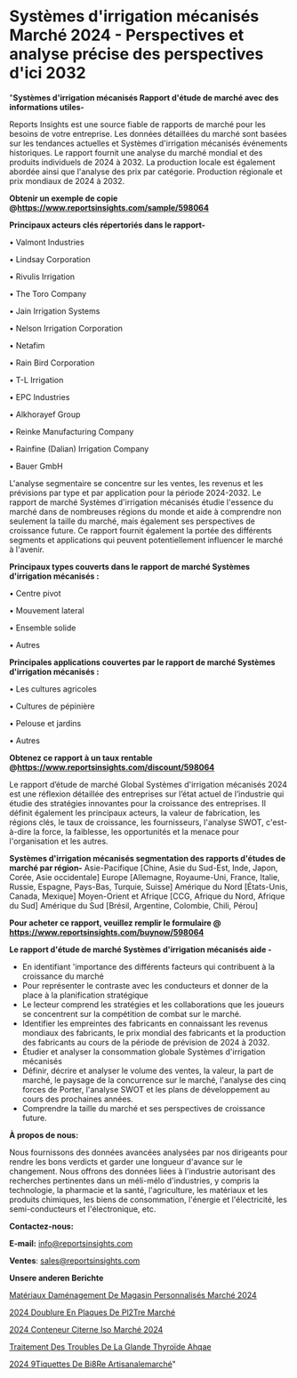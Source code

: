 # Systèmes d'irrigation mécanisés Marché 2024 - Perspectives et analyse précise des perspectives d'ici 2032

"<strong>Systèmes d'irrigation mécanisés Rapport d'étude de marché avec des informations utiles-</strong>

Reports Insights est une source fiable de rapports de marché pour les besoins de votre entreprise. Les données détaillées du marché sont basées sur les tendances actuelles et Systèmes d'irrigation mécanisés événements historiques. Le rapport fournit une analyse du marché mondial et des produits individuels de 2024 à 2032. La production locale est également abordée ainsi que l'analyse des prix par catégorie. Production régionale et prix mondiaux de 2024 à 2032.

<strong><b>Obtenir un exemple de copie @</b></strong><a href=https://www.reportsinsights.com/sample/598064><strong><b>https://www.reportsinsights.com/sample/598064</b></strong></a>

<b>Principaux acteurs clés répertoriés dans le rapport-</b>

<b> </b>• Valmont Industries

• Lindsay Corporation

• Rivulis Irrigation

• The Toro Company

• Jain Irrigation Systems

• Nelson Irrigation Corporation

• Netafim

• Rain Bird Corporation

• T-L Irrigation

• EPC Industries

• Alkhorayef Group

• Reinke Manufacturing Company

• Rainfine (Dalian) Irrigation Company

• Bauer GmbH

L'analyse segmentaire se concentre sur les ventes, les revenus et les prévisions par type et par application pour la période 2024-2032. Le rapport de marché Systèmes d'irrigation mécanisés étudie l'essence du marché dans de nombreuses régions du monde et aide à comprendre non seulement la taille du marché, mais également ses perspectives de croissance future. Ce rapport fournit également la portée des différents segments et applications qui peuvent potentiellement influencer le marché à l'avenir.

<strong>Principaux types couverts dans le rapport de marché Systèmes d'irrigation mécanisés :</strong>

• Centre pivot

• Mouvement lateral

• Ensemble solide

• Autres

<strong>Principales applications couvertes par le rapport de marché Systèmes d'irrigation mécanisés :</strong>

• Les cultures agricoles

• Cultures de pépinière

• Pelouse et jardins

• Autres

<strong><b>Obtenez ce rapport à un taux rentable @</b></strong><a href=https://www.reportsinsights.com/discount/598064><strong><b>https://www.reportsinsights.com/discount/598064</b></strong></a>

Le rapport d’étude de marché Global Systèmes d'irrigation mécanisés 2024 est une réflexion détaillée des entreprises sur l’état actuel de l’industrie qui étudie des stratégies innovantes pour la croissance des entreprises. Il définit également les principaux acteurs, la valeur de fabrication, les régions clés, le taux de croissance, les fournisseurs, l'analyse SWOT, c'est-à-dire la force, la faiblesse, les opportunités et la menace pour l'organisation et les autres.

<strong>Systèmes d'irrigation mécanisés segmentation des rapports d'études de marché par région-</strong>
Asie-Pacifique [Chine, Asie du Sud-Est, Inde, Japon, Corée, Asie occidentale]
Europe [Allemagne, Royaume-Uni, France, Italie, Russie, Espagne, Pays-Bas, Turquie, Suisse]
Amérique du Nord [États-Unis, Canada, Mexique]
Moyen-Orient et Afrique [CCG, Afrique du Nord, Afrique du Sud]
Amérique du Sud [Brésil, Argentine, Colombie, Chili, Pérou]

<strong>Pour acheter ce rapport, veuillez remplir le formulaire @   <a href=https://www.reportsinsights.com/buynow/598064>https://www.reportsinsights.com/buynow/598064</a></strong>

<strong>Le rapport d'étude de marché Systèmes d'irrigation mécanisés aide -</strong>
<ul>
  <li>En identifiant 'importance des différents facteurs qui contribuent à la croissance du marché</li>
  <li>Pour représenter le contraste avec les conducteurs et donner de la place à la planification stratégique</li>
  <li>Le lecteur comprend les stratégies et les collaborations que les joueurs se concentrent sur la compétition de combat sur le marché.</li>
  <li>Identifier les empreintes des fabricants en connaissant les revenus mondiaux des fabricants, le prix mondial des fabricants et la production des fabricants au cours de la période de prévision de 2024 à 2032.</li>
  <li>Étudier et analyser la consommation globale Systèmes d'irrigation mécanisés</li>
  <li>Définir, décrire et analyser le volume des ventes, la valeur, la part de marché, le paysage de la concurrence sur le marché, l'analyse des cinq forces de Porter, l'analyse SWOT et les plans de développement au cours des prochaines années.</li>
  <li>Comprendre la taille du marché et ses perspectives de croissance future.</li>
</ul>
<strong>À propos de nous:</strong>

Nous fournissons des données avancées analysées par nos dirigeants pour rendre les bons verdicts et garder une longueur d'avance sur le changement. Nous offrons des données liées à l'industrie autorisant des recherches pertinentes dans un méli-mélo d'industries, y compris la technologie, la pharmacie et la santé, l'agriculture, les matériaux et les produits chimiques, les biens de consommation, l'énergie et l'électricité, les semi-conducteurs et l'électronique, etc.

<strong>Contactez-nous:</strong>

<strong>E-mail:</strong> <a href=mailto:info@reportsinsights.com>info@reportsinsights.com</a>

<strong>Ventes</strong>: <a href=mailto:sales@reportsinsights.com>sales@reportsinsights.com</a>

<strong>Unsere anderen Berichte</strong>

<a href=https://www.linkedin.com/pulse/matériaux-daménagement-de-magasin-personnalisés-marché-wcavc/>Matériaux Daménagement De Magasin Personnalisés Marché 2024</a>

<a href=https://www.linkedin.com/pulse/2024-doublure-en-plaques-de-pl%C3%A2tre-march%C3%A9tendance-vffec/>2024 Doublure En Plaques De Pl2Tre Marché</a>

<a href=https://www.linkedin.com/pulse/2024-conteneur-citerne-iso-marché-partager-lanalyse-isuac/>2024 Conteneur Citerne Iso Marché 2024</a>

<a href=https://www.linkedin.com/pulse/traitement-des-troubles-de-la-glande-thyroïde-ahqae/>Traitement Des Troubles De La Glande Thyroïde Ahqae</a>

<a href=https://www.linkedin.com/pulse/2024-%C3%A9tiquettes-de-bi%C3%A8re-artisanalemarch%C3%A9-zrjtc/>2024 9Tiquettes De Bi8Re Artisanalemarché</a>"
